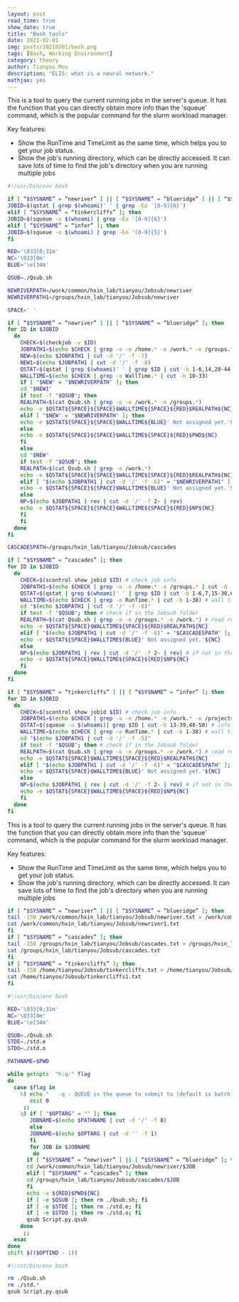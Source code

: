 ```yaml
---
layout: post
read_time: true
show_date: true
title: "Bash tools"
date: 2021-02-01
img: posts/20210201/bash.png
tags: [Bash, Working Environment]
category: theory
author: Tianyou Mou
description: "ELI5: what is a neural network."
mathjax: yes
---
```


This is a tool to query the current running jobs in the server's queue. It has the function that you can directly obtain more info than the 'squeue' command, which is the popular command for the slurm workload manager. 

Key features:

- Show the RunTime and TimeLimit as the same time, which helps you to get your job status.
- Show the job's running directory, which can be directly accessed. It can save lots of time to find the job's directory when you are running multiple jobs

```bash
#!/usr/bin/env bash

if [ “$SYSNAME” = “newriver” ] || [ “$SYSNAME” = “blueridge” ] || [ “$SYSNAME” = “cascades” ]; then
JOBID=$(qstat | grep $(whoami)' ' | grep -Eo '[0-9]{6}')
elif [ “$SYSNAME” = “tinkercliffs” ]; then
JOBID=$(squeue -u $(whoami) | grep -Eo '[0-9]{6}')
elif [ “$SYSNAME” = “infer” ]; then
JOBID=$(squeue -u $(whoami) | grep -Eo '[0-9]{5}')
fi

RED='\033[0;31m'
NC='\033[0m'
BLUE='\e[34m'

QSUB=./Qsub.sh

NEWRIVERPATH=/work/common/hxin_lab/tianyou/Jobsub/newriver
NEWRIVERPATH1=/groups/hxin_lab/tianyou/Jobsub/newriver

SPACE=' '

if [ “$SYSNAME” = “newriver” ] || [ “$SYSNAME” = “blueridge” ]; then
for ID in $JOBID
  do
    CHECK=$(checkjob -v $ID) 
    JOBPATH1=$(echo $CHECK | grep -o -e /home.* -e /work.* -e /groups.* | cut -d ' ' -f 1)
    NEW=$(echo $JOBPATH1 | cut -d '/' -f -7)
    NEW1=$(echo $JOBPATH1 | cut -d '/' -f -8)
    QSTAT=$(qstat | grep $(whoami)' ' | grep $ID | cut -b 1-6,14,28-44,69-79,14)
    WALLTIME=$(echo $CHECK | grep -o WallTime.* | cut -b 10-33)
    if [ "$NEW" = "$NEWRIVERPATH" ]; then
    cd "$NEW1" 
    if test -f "$QSUB"; then
    REALPATH=$(cat Qsub.sh | grep -o -e /work.* -e /groups.*)
    echo -e $QSTAT${SPACE}${SPACE}$WALLTIME${SPACE}${RED}$REALPATH${NC}
    elif [ "$NEW" = "$NEWRIVERPATH" ]; then
    echo -e $QSTAT${SPACE}${SPACE}$WALLTIME${BLUE}' Not assigned yet.'${NC}
    else
    echo -e $QSTAT${SPACE}${SPACE}$WALLTIME${SPACE}${RED}$PWD${NC}
    fi
    else
    cd "$NEW"
    if test -f "$QSUB"; then
    REALPATH=$(cat Qsub.sh | grep -o /work.*)
    echo -e $QSTAT${SPACE}${SPACE}$WALLTIME${SPACE}${RED}$REALPATH${NC}
    elif [ "$(echo $JOBPATH1 | cut -d '/' -f -6)" = "$NEWRIVERPATH1" ]; then
    echo -e $QSTAT${SPACE}${SPACE}$WALLTIME${BLUE}' Not assigned yet.'${NC}
    else
    NP=$(echo $JOBPATH1 | rev | cut -d '/' -f 2- | rev)
    echo -e $QSTAT${SPACE}${SPACE}$WALLTIME${SPACE}${RED}$NP${NC}
    fi
    fi
  done
fi

CASCADESPATH=/groups/hxin_lab/tianyou/Jobsub/cascades

if [ “$SYSNAME” = “cascades” ]; then
for ID in $JOBID 
  do
    CHECK=$(scontrol show jobid $ID) # check job info
    JOBPATH1=$(echo $CHECK | grep -o -e /home.* -e /groups.* | cut -d ' ' -f 1) # check job path
    QSTAT=$(qstat | grep $(whoami)' ' | grep $ID | cut -b 1-6,7,15-30,62-72,7) # info from qstat
    WALLTIME=$(echo $CHECK | grep -o RunTime.* | cut -b 1-38) # wall time
    cd "$(echo $JOBPATH1 | cut -d '/' -f -6)"
    if test -f "$QSUB"; then # check if in the Jobsub folder
    REALPATH=$(cat Qsub.sh | grep -o -e /groups.* -e /work.*) # read real path from Qsub.sh file
    echo -e $QSTAT${SPACE}$WALLTIME${SPACE}${RED}$REALPATH${NC} 
    elif [ "$(echo $JOBPATH1 | cut -d '/' -f -6)" = "$CASCADESPATH" ]; then # if Qsub.sh not exist then not assigned yet.
    echo -e $QSTAT${SPACE}$WALLTIME${BLUE}' Not assigned yet.'${NC}
    else
    NP=$(echo $JOBPATH1 | rev | cut -d '/' -f 2- | rev) # if not in the Jobsub folder, then print real path read from job info
    echo -e $QSTAT${SPACE}$WALLTIME${SPACE}${RED}$NP${NC}
    fi
  done
fi

if [ “$SYSNAME” = “tinkercliffs” ] || [ “$SYSNAME” = “infer” ]; then
for ID in $JOBID
  do
    CHECK=$(scontrol show jobid $ID) # check job info
    JOBPATH1=$(echo $CHECK | grep -o -e /home.* -e /work.* -e /projects.* | cut -d ' ' -f 1) # check job path 
    QSTAT=$(squeue -u $(whoami)| grep $ID | cut -b 13-39,48-50) # info from qstat
    WALLTIME=$(echo $CHECK | grep -o RunTime.* | cut -b 1-38) # wall time
    cd "$(echo $JOBPATH1 | cut -d '/' -f -5)"
    if test -f "$QSUB"; then # check if in the Jobsub folder                                              
    REALPATH=$(cat Qsub.sh | grep -o -e /groups.* -e /work.*) # read real path from Qsub.sh file            
    echo -e $QSTAT${SPACE}$WALLTIME${SPACE}${RED}$REALPATH${NC}
    elif [ "$(echo $JOBPATH1 | cut -d '/' -f -6)" = "$CASCADESPATH" ]; then # if Qsub.sh not exist then not assigned yet.
    echo -e $QSTAT${SPACE}$WALLTIME${BLUE}' Not assigned yet.'${NC}
    else
    NP=$(echo $JOBPATH1 | rev | cut -d '/' -f 2- | rev) # if not in the Jobsub folder, then print real path read from job info                
    echo -e $QSTAT${SPACE}$WALLTIME${SPACE}${RED}$NP${NC}
    fi
  done
fi
```
This is a tool to query the current running jobs in the server's queue. It has the function that you can directly obtain more info than the 'squeue' command, which is the popular command for the slurm workload manager. 

Key features:

- Show the RunTime and TimeLimit as the same time, which helps you to get your job status.
- Show the job's running directory, which can be directly accessed. It can save lots of time to find the job's directory when you are running multiple jobs

```bash
if [ “$SYSNAME” = “newriver” ] || [ “$SYSNAME” = “blueridge” ]; then
tail -150 /work/common/hxin_lab/tianyou/Jobsub/newriver.txt > /work/common/hxin_lab/tianyou/Jobsub/newriver1.txt
cat /work/common/hxin_lab/tianyou/Jobsub/newriver1.txt
fi
if [ “$SYSNAME” = “cascades” ]; then
tail -150 /groups/hxin_lab/tianyou/Jobsub/cascades.txt > /groups/hxin_lab/tianyou/Jobsub/cascades1.txt
cat /groups/hxin_lab/tianyou/Jobsub/cascades.txt
fi
if [ “$SYSNAME” = “tinkercliffs” ]; then
tail -150 /home/tianyou/Jobsub/tinkercliffs.txt > /home/tianyou/Jobsub/tinkercliffs1.txt
cat /home/tianyou/Jobsub/tinkercliffs1.txt
fi
```
```bash
#!/usr/bin/env bash

RED='\033[0;31m'
NC='\033[0m'
BLUE='\e[34m'

QSUB=./Qsub.sh
STDE=./std.e
STDO=./std.o

PATHNAME=$PWD

while getopts  "h:q:" flag
do
  case $flag in
    h) echo "   -q - QUEUE is the queue to submit to (default is batch)"
       exit 0
     ;;
    q) if [ "$OPTARG" = "" ]; then
       JOBNAME=$(echo $PATHNAME | cut -d '/' -f 8)
       else
       JOBNAME=$(echo $OPTARG | cut -d '' -f 1)
       fi
       for JOB in $JOBNAME
        do 
	  if [ “$SYSNAME” = “newriver” ] || [ “$SYSNAME” = “blueridge” ]; then
	  cd /work/common/hxin_lab/tianyou/Jobsub/newriver/$JOB
	  elif [ “$SYSNAME” = “cascades” ]; then
	  cd /groups/hxin_lab/tianyou/Jobsub/cascades/$JOB
	  fi
	  echo -e ${RED}$PWD${NC}
	  if [ -e $QSUB ]; then rm ./Qsub.sh; fi
	  if [ -e $STDE ]; then rm ./std.e; fi
	  if [ -e $STDO ]; then rm ./std.o; fi
	  qsub Script.py.qsub
	done
     ;;
  esac 
done
shift $(($OPTIND - 1))
```
```bash
#!/usr/bin/env bash

rm ./Qsub.sh
rm ./std.*
qsub Script.py.qsub
```